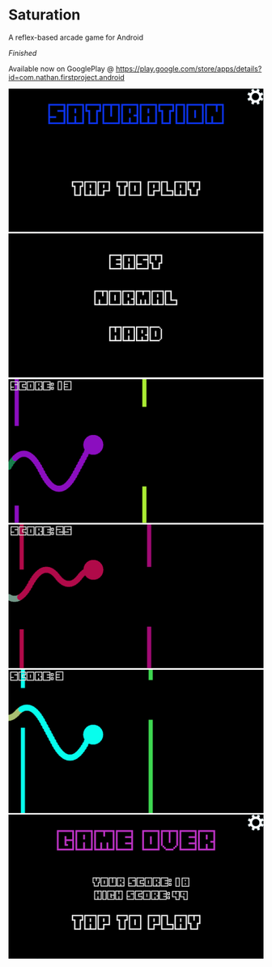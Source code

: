 # Saturation
A reflex-based arcade game for Android

*Finished*

Available now on GooglePlay @ https://play.google.com/store/apps/details?id=com.nathan.firstproject.android


![screenshot](https://github.com/Nanoparty/Saturation/blob/master/menu.png)
![screenshot](https://github.com/Nanoparty/Saturation/blob/master/difficulty.png)
![screenshot](https://github.com/Nanoparty/Saturation/blob/master/1.png)
![screenshot](https://github.com/Nanoparty/Saturation/blob/master/2.png)
![screenshot](https://github.com/Nanoparty/Saturation/blob/master/3.png)
![screenshot](https://github.com/Nanoparty/Saturation/blob/master/4.png)

